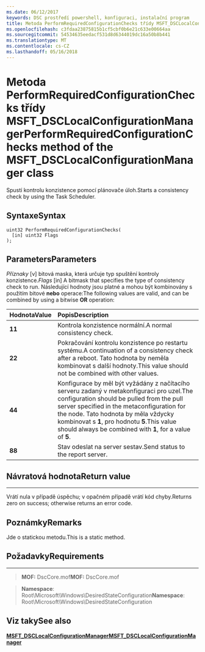 ```yaml
---
ms.date: 06/12/2017
keywords: DSC prostředí powershell, konfiguraci, instalační program
title: Metoda PerformRequiredConfigurationChecks třídy MSFT_DSCLocalConfigurationManager
ms.openlocfilehash: c3fdaa23875815b1cf5cbf0b6e21c633e00664aa
ms.sourcegitcommit: 54534635eedacf531d8d6344019dc16a50b8b441
ms.translationtype: MT
ms.contentlocale: cs-CZ
ms.lasthandoff: 05/16/2018
---
```

# <a name="performrequiredconfigurationchecks-method-of-the-msftdsclocalconfigurationmanager-class"></a><span data-ttu-id="678bd-103">Metoda PerformRequiredConfigurationChecks třídy MSFT_DSCLocalConfigurationManager</span><span class="sxs-lookup"><span data-stu-id="678bd-103">PerformRequiredConfigurationChecks method of the MSFT_DSCLocalConfigurationManager class</span></span>

<span data-ttu-id="678bd-104">Spustí kontrolu konzistence pomocí plánovače úloh.</span><span class="sxs-lookup"><span data-stu-id="678bd-104">Starts a consistency check by using the Task Scheduler.</span></span>

<a name="syntax"></a><span data-ttu-id="678bd-105">Syntaxe</span><span class="sxs-lookup"><span data-stu-id="678bd-105">Syntax</span></span>
------

```mof
uint32 PerformRequiredConfigurationChecks(
  [in] uint32 Flags
);
```

<a name="parameters"></a><span data-ttu-id="678bd-106">Parameters</span><span class="sxs-lookup"><span data-stu-id="678bd-106">Parameters</span></span>
----------

<span data-ttu-id="678bd-107">*Příznaky* \[v\] bitová maska, která určuje typ spuštění kontroly konzistence.</span><span class="sxs-lookup"><span data-stu-id="678bd-107">*Flags* \[in\] A bitmask that specifies the type of consistency check to run.</span></span> <span data-ttu-id="678bd-108">Následující hodnoty jsou platné a mohou být kombinovány s použitím bitové **nebo** operace:</span><span class="sxs-lookup"><span data-stu-id="678bd-108">The following values are valid, and can be combined by using a bitwise **OR** operation:</span></span>

|<span data-ttu-id="678bd-109">Hodnota</span><span class="sxs-lookup"><span data-stu-id="678bd-109">Value</span></span> |<span data-ttu-id="678bd-110">Popis</span><span class="sxs-lookup"><span data-stu-id="678bd-110">Description</span></span> |
|:--- |:---|
|<span data-ttu-id="678bd-111">**1**</span><span class="sxs-lookup"><span data-stu-id="678bd-111">**1**</span></span> | <span data-ttu-id="678bd-112">Kontrola konzistence normální.</span><span class="sxs-lookup"><span data-stu-id="678bd-112">A normal consistency check.</span></span> |
|<span data-ttu-id="678bd-113">**2**</span><span class="sxs-lookup"><span data-stu-id="678bd-113">**2**</span></span> | <span data-ttu-id="678bd-114">Pokračování kontrolu konzistence po restartu systému.</span><span class="sxs-lookup"><span data-stu-id="678bd-114">A continuation of a consistency check after a reboot.</span></span> <span data-ttu-id="678bd-115">Tato hodnota by neměla kombinovat s další hodnoty.</span><span class="sxs-lookup"><span data-stu-id="678bd-115">This value should not be combined with other values.</span></span> |
|<span data-ttu-id="678bd-116">**4**</span><span class="sxs-lookup"><span data-stu-id="678bd-116">**4**</span></span> | <span data-ttu-id="678bd-117">Konfigurace by měl být vyžádány z načítacího serveru zadaný v metakonfiguraci pro uzel.</span><span class="sxs-lookup"><span data-stu-id="678bd-117">The configuration should be pulled from the pull server specified in the metaconfiguration for the node.</span></span> <span data-ttu-id="678bd-118">Tato hodnota by měla vždycky kombinovat s **1**, pro hodnotu **5**.</span><span class="sxs-lookup"><span data-stu-id="678bd-118">This value should always be combined with **1**, for a value of **5**.</span></span> |
|<span data-ttu-id="678bd-119">**8**</span><span class="sxs-lookup"><span data-stu-id="678bd-119">**8**</span></span> | <span data-ttu-id="678bd-120">Stav odeslat na server sestav.</span><span class="sxs-lookup"><span data-stu-id="678bd-120">Send status to the report server.</span></span> |

## <a name="return-value"></a><span data-ttu-id="678bd-121">Návratová hodnota</span><span class="sxs-lookup"><span data-stu-id="678bd-121">Return value</span></span>
------------

<span data-ttu-id="678bd-122">Vrátí nula v případě úspěchu; v opačném případě vrátí kód chyby.</span><span class="sxs-lookup"><span data-stu-id="678bd-122">Returns zero on success; otherwise returns an error code.</span></span>

## <a name="remarks"></a><span data-ttu-id="678bd-123">Poznámky</span><span class="sxs-lookup"><span data-stu-id="678bd-123">Remarks</span></span>

<span data-ttu-id="678bd-124">Jde o statickou metodu.</span><span class="sxs-lookup"><span data-stu-id="678bd-124">This is a static method.</span></span>

## <a name="requirements"></a><span data-ttu-id="678bd-125">Požadavky</span><span class="sxs-lookup"><span data-stu-id="678bd-125">Requirements</span></span>
------------
><span data-ttu-id="678bd-126">**MOF:** DscCore.mof</span><span class="sxs-lookup"><span data-stu-id="678bd-126">**MOF:** DscCore.mof</span></span>

><span data-ttu-id="678bd-127">**Namespace**: Root\Microsoft\Windows\DesiredStateConfiguration</span><span class="sxs-lookup"><span data-stu-id="678bd-127">**Namespace**: Root\Microsoft\Windows\DesiredStateConfiguration</span></span>


## <a name="see-also"></a><span data-ttu-id="678bd-128">Viz taky</span><span class="sxs-lookup"><span data-stu-id="678bd-128">See also</span></span>


[<span data-ttu-id="678bd-129">**MSFT_DSCLocalConfigurationManager**</span><span class="sxs-lookup"><span data-stu-id="678bd-129">**MSFT_DSCLocalConfigurationManager**</span></span>](msft-dsclocalconfigurationmanager.md)
